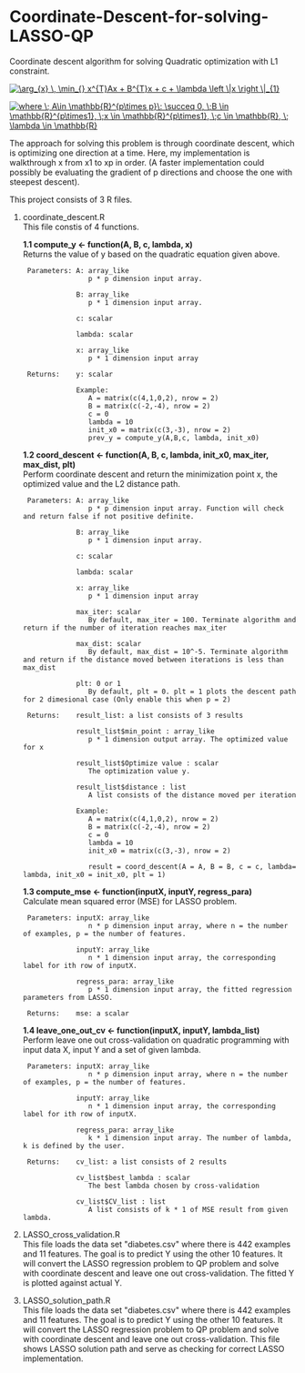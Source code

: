 # Coordinate-Descent-for-solving-LASSO-QP
Coordinate descent algorithm for solving Quadratic optimization with L1 constraint.

<a href="https://www.codecogs.com/eqnedit.php?latex=\arg_{x}&space;\,&space;\min_{}&space;x^{T}Ax&space;&plus;&space;B^{T}x&space;&plus;&space;c&space;&plus;&space;\lambda&space;\left&space;\|x&space;\right&space;\|_{1}" target="_blank"><img src="https://latex.codecogs.com/gif.latex?\arg_{x}&space;\,&space;\min_{}&space;x^{T}Ax&space;&plus;&space;B^{T}x&space;&plus;&space;c&space;&plus;&space;\lambda&space;\left&space;\|x&space;\right&space;\|_{1}" title="\arg_{x} \, \min_{} x^{T}Ax + B^{T}x + c + \lambda \left \|x \right \|_{1}" /></a>

<a href="https://www.codecogs.com/eqnedit.php?latex=where&space;\;&space;A\in&space;\mathbb{R}^{p\times&space;p}\:&space;\succeq&space;0,&space;\;B&space;\in&space;\mathbb{R}^{p\times1},&space;\;x&space;\in&space;\mathbb{R}^{p\times1},&space;\;c&space;\in&space;\mathbb{R},&space;\;&space;\lambda&space;\in&space;\mathbb{R}" target="_blank"><img src="https://latex.codecogs.com/gif.latex?where&space;\;&space;A\in&space;\mathbb{R}^{p\times&space;p}\:&space;\succeq&space;0,&space;\;B&space;\in&space;\mathbb{R}^{p\times1},&space;\;x&space;\in&space;\mathbb{R}^{p\times1},&space;\;c&space;\in&space;\mathbb{R},&space;\;&space;\lambda&space;\in&space;\mathbb{R}" title="where \; A\in \mathbb{R}^{p\times p}\: \succeq 0, \;B \in \mathbb{R}^{p\times1}, \;x \in \mathbb{R}^{p\times1}, \;c \in \mathbb{R}, \; \lambda \in \mathbb{R}" /></a>

The approach for solving this problem is through coordinate descent, which is optimizing one direction at a time. Here, my implementation is walkthrough x from x1 to xp in order. (A faster implementation could possibly be evaluating the gradient of p directions and choose the one with steepest descent).

This project consists of 3 R files.

1. coordinate_descent.R  
    This file constis of 4 functions.
    
    **1.1 compute_y <- function(A, B, c, lambda, x)**  
        Returns the value of y based on the quadratic equation given above.  
        
        Parameters: A: array_like  
                       p * p dimension input array.  
                       
                    B: array_like  
                       p * 1 dimension input array.  
                       
                    c: scalar  
                    
                    lambda: scalar  
                    
                    x: array_like  
                       p * 1 dimension input array  
                       
        Returns:    y: scalar
                       
                    Example:
                       A = matrix(c(4,1,0,2), nrow = 2)
                       B = matrix(c(-2,-4), nrow = 2)
                       c = 0
                       lambda = 10  
                       init_x0 = matrix(c(3,-3), nrow = 2)
                       prev_y = compute_y(A,B,c, lambda, init_x0)
                       
    **1.2 coord_descent <- function(A, B, c, lambda, init_x0, max_iter, max_dist, plt)**  
        Perform coordinate descent and return the minimization point x, the optimized value and the L2 distance path.  
        
        Parameters: A: array_like  
                       p * p dimension input array. Function will check and return false if not positive definite.  
                       
                    B: array_like  
                       p * 1 dimension input array.  
                       
                    c: scalar  
                    
                    lambda: scalar  
                    
                    x: array_like  
                       p * 1 dimension input array
                    
                    max_iter: scalar
                       By default, max_iter = 100. Terminate algorithm and return if the number of iteration reaches max_iter
                            
                    max_dist: scalar
                       By default, max_dist = 10^-5. Terminate algorithm and return if the distance moved between iterations is less than max_dist
                   
                    plt: 0 or 1  
                       By default, plt = 0. plt = 1 plots the descent path for 2 dimesional case (Only enable this when p = 2)
                       
        Returns:    result_list: a list consists of 3 results  
                   
                    result_list$min_point : array_like  
                       p * 1 dimension output array. The optimized value for x
                   
                    result_list$Optimize value : scalar
                       The optimization value y.
                   
                    result_list$distance : list
                       A list consists of the distance moved per iteration
                       
                    Example:
                       A = matrix(c(4,1,0,2), nrow = 2)
                       B = matrix(c(-2,-4), nrow = 2)
                       c = 0
                       lambda = 10
                       init_x0 = matrix(c(3,-3), nrow = 2)
                       
                       result = coord_descent(A = A, B = B, c = c, lambda= lambda, init_x0 = init_x0, plt = 1)
                       
    **1.3 compute_mse <- function(inputX, inputY, regress_para)**  
        Calculate mean squared error (MSE) for LASSO problem.      
        
        Parameters: inputX: array_like  
                       n * p dimension input array, where n = the number of examples, p = the number of features.  
                       
                    inputY: array_like  
                       n * 1 dimension input array, the corresponding label for ith row of inputX.  
                    
                    regress_para: array_like  
                       p * 1 dimension input array, the fitted regression parameters from LASSO.  
                       
        Returns:    mse: a scalar
                   
    **1.4 leave_one_out_cv <- function(inputX, inputY, lambda_list)**  
        Perform leave one out cross-validation on quadratic programming with input data X, input Y and a set of given lambda.      
        
        Parameters: inputX: array_like  
                       n * p dimension input array, where n = the number of examples, p = the number of features.  
                       
                    inputY: array_like  
                       n * 1 dimension input array, the corresponding label for ith row of inputX.  
                    
                    regress_para: array_like  
                       k * 1 dimension input array. The number of lambda, k is defined by the user.  
                       
        Returns:    cv_list: a list consists of 2 results
        
                    cv_list$best_lambda : scalar  
                       The best lambda chosen by cross-validation
                   
                    cv_list$CV_list : list
                       A list consists of k * 1 of MSE result from given lambda.

2. LASSO_cross_validation.R  
    This file loads the data set "diabetes.csv" where there is 442 examples and 11 features. The goal is to predict Y using the other 10 features.
    It will convert the LASSO regression problem to QP problem and solve with coordinate descent and leave one out cross-validation.
    The fitted Y is plotted against actual Y.
    


3. LASSO_solution_path.R  
    This file loads the data set "diabetes.csv" where there is 442 examples and 11 features. The goal is to predict Y using the other 10 features.
    It will convert the LASSO regression problem to QP problem and solve with coordinate descent and leave one out cross-validation.
    This file shows LASSO solution path and serve as checking for correct LASSO implementation.
    
